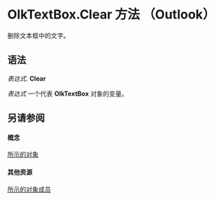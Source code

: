 
# OlkTextBox.Clear 方法 （Outlook）

删除文本框中的文字。


## 语法

 _表达式_. **Clear**

 _表达式_ 一个代表 **OlkTextBox** 对象的变量。


## 另请参阅


#### 概念


[所示的对象](8c9438bf-e20a-2f70-90ac-097cf09594ca.md)
#### 其他资源


[所示的对象成员](f4a5f9ea-15f7-164e-d7ca-77a0842105c8.md)